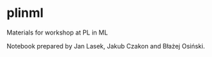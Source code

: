 # plinml
Materials for workshop at PL in ML

Notebook prepared by Jan Lasek, Jakub Czakon and Błażej Osiński.
